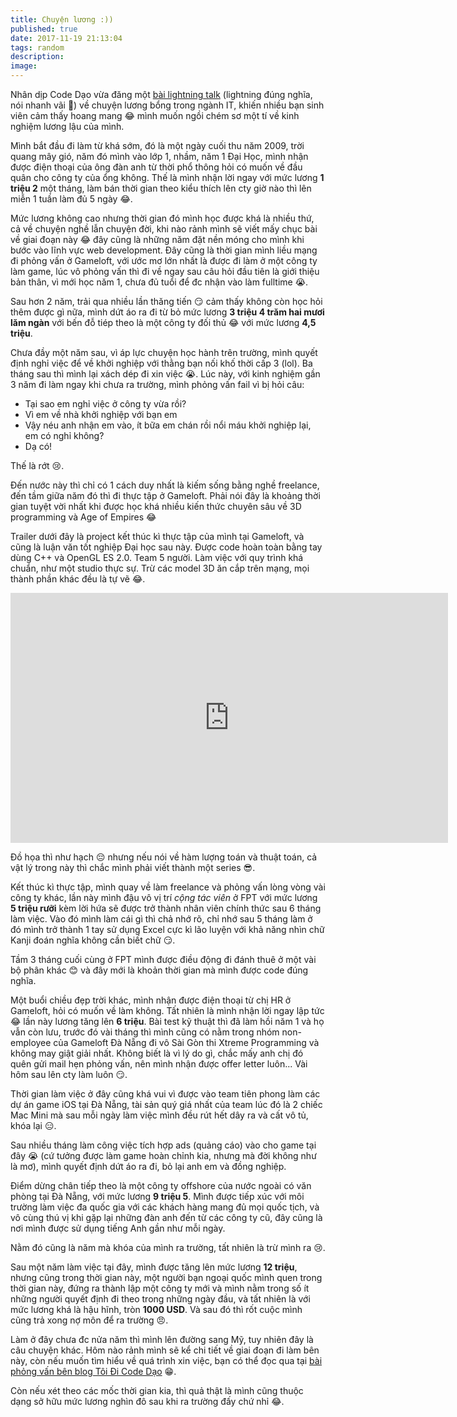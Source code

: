 ```yaml
---
title: Chuyện lương :))
published: true
date: 2017-11-19 21:13:04
tags: random
description: 
image:
---
```

Nhân dịp Code Dạo vừa đăng một [bài lightning talk](https://www.youtube.com/watch?v=2FjPkUF4-j4) (lightning đúng nghĩa, nói nhanh vãi :grimacing:) về chuyện lương bổng trong ngành IT, khiến nhiều bạn sinh viên cảm thấy hoang mang :joy: mình muốn ngồi chém sơ một tí về kinh nghiệm lương lậu của mình. 

Mình bắt đầu đi làm từ khá sớm, đó là một ngày cuối thu năm 2009, trời quang mây gió, năm đó mình vào lớp 1, nhầm, năm 1 Đại Học, mình nhận được điện thoại của ông đàn anh từ thời phổ thông hỏi có muốn về đầu quân cho công ty của ổng không. Thế là mình nhận lời ngay với mức lương **1 triệu 2** một tháng, làm bán thời gian theo kiểu thích lên cty giờ nào thì lên miễn 1 tuần làm đủ 5 ngày :joy:.

Mức lương không cao nhưng thời gian đó mình học được khá là nhiều thứ, cả về chuyện nghề lẫn chuyện đời, khi nào rảnh mình sẽ viết mấy chục bài về giai đoạn này :joy: đây cũng là những năm đặt nền móng cho mình khi bước vào lĩnh vực web development. Đây cũng là thời gian mình liều mạng đi phỏng vấn ở Gameloft, với ước mơ lớn nhất là được đi làm ở một công ty làm game, lúc vô phỏng vấn thì đi về ngay sau câu hỏi đầu tiên là giới thiệu bản thân, vì mới học năm 1, chưa đủ tuổi để đc nhận vào làm fulltime :sob:.

Sau hơn 2 năm, trải qua nhiều lần thăng tiến :smirk: cảm thấy không còn học hỏi thêm được gì nữa, mình dứt áo ra đi từ bỏ mức lương **3 triệu 4 trăm hai mươi lăm ngàn** với bến đỗ tiép theo là một công ty đối thủ :joy: với mức lương **4,5 triệu**.

Chưa đầy một năm sau, vì áp lực chuyện học hành trên trường, mình quyết định nghỉ việc để về khởi nghiệp với thằng bạn nối khố thời cấp 3 (lol). Ba tháng sau thì mình lại xách dép đi xin việc :sob:. Lúc này, với kinh nghiệm gần 3 năm đi làm ngay khi chưa ra trường, mình phỏng vấn fail vì bị hỏi câu:

- Tại sao em nghỉ việc ở công ty vừa rồi?
- Vì em về nhà khởi nghiệp với bạn em
- Vậy néu anh nhận em vào, ít bữa em chán rồi nổi máu khởi nghiệp lại, em có nghỉ không?
- Dạ có!

Thế là rớt :cry:.

Đến nước này thì chỉ có 1 cách duy nhất là kiếm sống bằng nghề freelance, đến tầm giữa năm đó thì đi thực tập ở Gameloft. Phải nói đây là khoảng thời gian tuyệt vời nhất khi được học khá nhiều kiến thức chuyên sâu về 3D programming và Age of Empires :joy:

Trailer dưới đây là project kết thúc kì thực tập của mình tại Gameloft, và cũng là luận văn tốt nghiệp Đại học sau này. Được code hoàn toàn bằng tay dùng C++ và OpenGL ES 2.0. Team 5 người. Làm việc với quy trình khá chuẩn, như một studio thực sự. Trừ các model 3D ăn cắp trên mạng, mọi thành phần khác đều là tự vẽ :joy:.

<iframe width="700" height="400" src="https://www.youtube.com/embed/bdFixF4uH2o" frameborder="0" allowfullscreen></iframe>

Đồ họa thì như hạch :pensive: nhưng nếu nói về hàm lượng toán và thuật toán, cả vật lý trong này thì chắc mình phải viết thành một series :sunglasses:.

Kết thúc kì thực tập, mình quay về làm freelance và phỏng vấn lòng vòng vài công ty khác, lần này mình đậu vô vị trí _cộng tác viên_ ở FPT với mức lương **5 triệu rưỡi** kèm lời hứa sẽ được trở thành nhân viên chính thức sau 6 tháng làm việc. Vào đó mình làm cái gì thì chả nhớ rõ, chỉ nhớ sau 5 tháng làm ở đó mình trở thành 1 tay sử dụng Excel cực kì lão luyện với khả năng nhìn chữ Kanji đoán nghĩa không cần biết chữ :smirk:.

Tầm 3 tháng cuối cùng ở FPT mình được điều động đi đánh thuê ở một vài bộ phân khác :blush: và đây mới là khoản thời gian mà mình được code đúng nghĩa.

Một buổi chiều đẹp trời khác, mình nhận được điện thoại từ chị HR ở Gameloft, hỏi có muốn về làm không. Tất nhiên là mình nhận lời ngay lập tức :joy: lần này lương tăng lên **6 triệu**. Bài test kỹ thuật thì đã làm hồi năm 1 và họ vẫn còn lưu, trước đó vài tháng thì mình cũng có nằm trong nhóm non-employee của Gameloft Đà Nẵng đi vô Sài Gòn thi Xtreme Programming và không may giật giải nhất. Không biết là vì lý do gì, chắc mấy anh chị đó quên gửi mail hẹn phỏng vấn, nên mình nhận được offer letter luôn... Vài hôm sau lên cty làm luôn :smirk:.

Thời gian làm việc ở đây cũng khá vui vì được vào team tiên phong làm các dự án game iOS tại Đà Nẵng, tài sản quý giá nhất của team lúc đó là 2 chiếc Mac Mini mà sau mỗi ngày làm việc mình đều rút hết dây ra và cất vô tủ, khóa lại :expressionless:.

Sau nhiều tháng làm công việc tích hợp ads (quảng cáo) vào cho game tại đây :sob: (cứ tưởng được làm game hoàn chỉnh kia, nhưng mà đời không như là mơ), mình quyết định dứt áo ra đi, bỏ lại anh em và đồng nghiệp.

Điểm dừng chân tiếp theo là một công ty offshore của nước ngoài có văn phòng tại Đà Nẵng, với mức lương **9 triệu 5**. Mình được tiếp xúc với môi trường làm việc đa quốc gia với các khách hàng mang đủ mọi quốc tịch, và vô cùng thú vị khi gặp lại những đàn anh đến từ các công ty cũ, đây cũng là nơi mình được sử dụng tiếng Anh gần như mỗi ngày.

Nằm đó cũng là năm mà khóa của mình ra trường, tất nhiên là trừ mình ra :cry:.

Sau một năm làm việc tại đây, mình được tăng lên mức lương **12 triệu**, nhưng cũng trong thời gian này, một người bạn ngoại quốc mình quen trong thời gian này, đứng ra thành lập một công ty mới và mình nằm trong số ít những người quyết định đi theo trong những ngày đầu, và tất nhiên là với mức lương khá là hậu hĩnh, tròn **1000 USD**. Và sau đó thì rốt cuộc mình cũng trả xong nợ môn để ra trường :angry:.

Làm ở đây chưa đc nửa năm thì mình lên đường sang Mỹ, tuy nhiên đây là câu chuyện khác. Hôm nào rảnh mình sẽ kể chi tiết về giai đoạn đi làm bên này, còn nếu muốn tìm hiểu về quá trình xin việc, bạn có thể đọc qua tại [bài phỏng vấn bên blog Tôi Đi Code Dạo](https://toidicodedao.com/2017/07/06/phong-van-anh-huy-tran-silicon-valley/) :grin:.

Còn nếu xét theo các mốc thời gian kia, thì quả thật là mình cũng thuộc dạng sở hữu mức lương nghìn đô sau khi ra trường đấy chứ nhỉ :joy:.
